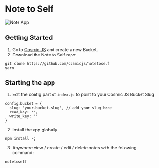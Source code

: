 # Note to Self
![Note App](https://cosmicjs.com/uploads/e6e9b900-2d50-11e7-b637-1d1d0fc1eab1-note-app.gif)
## Getting Started
1. Go to [Cosmic JS](https://cosmicjs.com) and create a new Bucket.
2. Download the Note to Self repo:
```
git clone https://github.com/cosmicjs/notetoself
yarn
```

## Starting the app
1. Edit the config part of `index.js` to point to your Cosmic JS Bucket Slug
```
config.bucket = {
  slug: 'your-bucket-slug', // add your slug here
  read_key: '',
  write_key: ''
}
```
2. Install the app globally
```
npm install -g
```
3. Anywhere view / create / edit / delete notes with the following command:
```
notetoself
```
